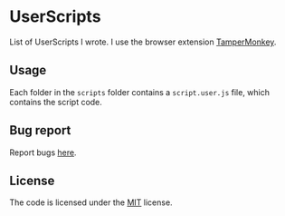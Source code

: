 # UserScripts

List of UserScripts I wrote. I use the browser extension [TamperMonkey](https://www.tampermonkey.net/).

## Usage

Each folder in the `scripts` folder contains a `script.user.js` file, which contains the script code.

## Bug report

Report bugs [here](https://github.com/tientq64/userscripts/issues).

## License

The code is licensed under the [MIT](./LICENSE) license.
